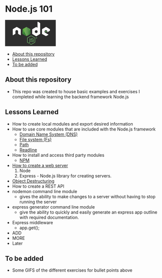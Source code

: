 # Node.js 101 <!-- omit in toc -->
![alt text](./nodeJS.png "The Node.js Logo")

- [About this repository](#about-this-repository)
- [Lessons Learned](#lessons-learned)
- [To be added](#to-be-added)

## About this repository

* This repo was created to house basic examples and exercises I completed while learning the backend framework Node.js

## Lessons Learned

* How to create local modules and export desired information
* How to use core modules that are included with the Node.js framework
  * [Domain Name System (DNS)](https://nodejs.org/dist/latest/docs/api/dns.html#dns_dns)
  * [File system (Fs)](https://nodejs.org/dist/latest/docs/api/fs.html#fs_file_system)
  * [Path](https://nodejs.org/dist/latest/docs/api/path.html#path_path)
  * [Readline](https://nodejs.org/dist/latest/docs/api/readline.html#readline_readline)
* How to install and access third party modules
  * [NPM](https://www.npmjs.com/)
* [How to create a web server](https://learn.digitalcrafts.com/immersive/lessons/back-end-foundations/node-101/#creating-a-server)
  1. Node
  2. Express - Node.js library for creating servers.
* [Object Destructuring](https://developer.mozilla.org/en-US/docs/Web/JavaScript/Reference/Operators/Destructuring_assignment#Object_destructuring)
* How to create a REST API
* nodemon command line module
  * gives the ability to make changes to a server without having to stop running the server
* express generator command line module
  * give the ability to quickly and easily generate an express app outline with required documentation.
* Express middleware
  * app.get();
* ADD
* MORE
* Later
  
## To be added
* Some GIFS of the different exercises for bullet points above